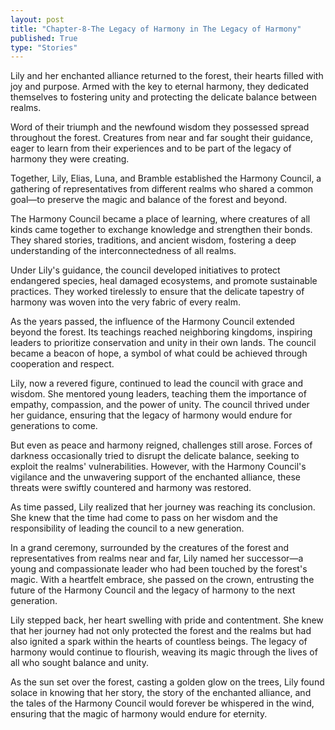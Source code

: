 ```yaml
---
layout: post
title: "Chapter-8-The Legacy of Harmony in The Legacy of Harmony"
published: True
type: "Stories"
---
```


Lily and her enchanted alliance returned to the forest, their hearts filled with joy and purpose. Armed with the key to eternal harmony, they dedicated themselves to fostering unity and protecting the delicate balance between realms.

Word of their triumph and the newfound wisdom they possessed spread throughout the forest. Creatures from near and far sought their guidance, eager to learn from their experiences and to be part of the legacy of harmony they were creating.

Together, Lily, Elias, Luna, and Bramble established the Harmony Council, a gathering of representatives from different realms who shared a common goal—to preserve the magic and balance of the forest and beyond.

The Harmony Council became a place of learning, where creatures of all kinds came together to exchange knowledge and strengthen their bonds. They shared stories, traditions, and ancient wisdom, fostering a deep understanding of the interconnectedness of all realms.

Under Lily's guidance, the council developed initiatives to protect endangered species, heal damaged ecosystems, and promote sustainable practices. They worked tirelessly to ensure that the delicate tapestry of harmony was woven into the very fabric of every realm.

As the years passed, the influence of the Harmony Council extended beyond the forest. Its teachings reached neighboring kingdoms, inspiring leaders to prioritize conservation and unity in their own lands. The council became a beacon of hope, a symbol of what could be achieved through cooperation and respect.

Lily, now a revered figure, continued to lead the council with grace and wisdom. She mentored young leaders, teaching them the importance of empathy, compassion, and the power of unity. The council thrived under her guidance, ensuring that the legacy of harmony would endure for generations to come.

But even as peace and harmony reigned, challenges still arose. Forces of darkness occasionally tried to disrupt the delicate balance, seeking to exploit the realms' vulnerabilities. However, with the Harmony Council's vigilance and the unwavering support of the enchanted alliance, these threats were swiftly countered and harmony was restored.

As time passed, Lily realized that her journey was reaching its conclusion. She knew that the time had come to pass on her wisdom and the responsibility of leading the council to a new generation.

In a grand ceremony, surrounded by the creatures of the forest and representatives from realms near and far, Lily named her successor—a young and compassionate leader who had been touched by the forest's magic. With a heartfelt embrace, she passed on the crown, entrusting the future of the Harmony Council and the legacy of harmony to the next generation.

Lily stepped back, her heart swelling with pride and contentment. She knew that her journey had not only protected the forest and the realms but had also ignited a spark within the hearts of countless beings. The legacy of harmony would continue to flourish, weaving its magic through the lives of all who sought balance and unity.

As the sun set over the forest, casting a golden glow on the trees, Lily found solace in knowing that her story, the story of the enchanted alliance, and the tales of the Harmony Council would forever be whispered in the wind, ensuring that the magic of harmony would endure for eternity.